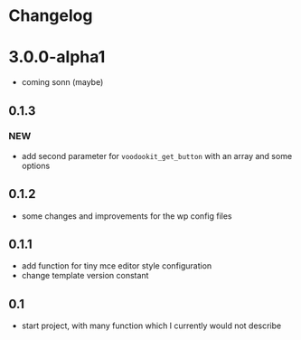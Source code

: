 # Changelog

# 3.0.0-alpha1
* coming sonn (maybe)

## 0.1.3
### NEW
* add second parameter for ```voodookit_get_button``` with an array and some options

## 0.1.2
* some changes and improvements for the wp config files

## 0.1.1
* add function for tiny mce editor style configuration
* change template version constant

## 0.1
* start project, with many function which I currently would not describe
